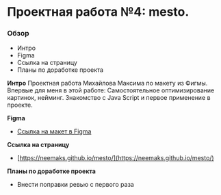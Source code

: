 # Проектная работа №4: mesto.

### Обзор

* Интро
* Figma
* Ссылка на страницу
* Планы по доработке проекта

**Интро**
Проектная работа Михайлова Максима по макету из Фигмы.
Впервые для меня в этой работе:
Самостоятельное оптимизирование картинок, нейминг.
Знакомство с Java Script и первое применение в проекте.

**Figma**

* [Ссылка на макет в Figma](https://www.figma.com/file/2cn9N9jSkmxD84oJik7xL7/JavaScript.-Sprint-4?node-id=0%3A1)

**Ссылка на страницу**

* [https://neemaks.github.io/mesto/](https://neemaks.github.io/mesto/)

**Планы по доработке проекта**

* Внести поправки ревью с первого раза


